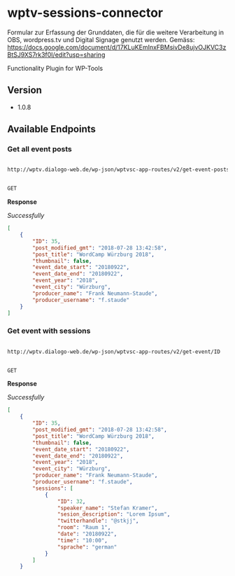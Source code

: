 # wptv-sessions-connector
Formular zur Erfassung der Grunddaten, die für die weitere Verarbeitung in OBS, wordpress.tv und Digital Signage genutzt werden. 
Gemäss: https://docs.google.com/document/d/17KLuKEmInxFBMsivDe8ujvOJKVC3zBtSJ9XS7rk3f0I/edit?usp=sharing


Functionality Plugin for WP-Tools

## Version ##

* 1.0.8

## Available Endpoints ##

### Get all event posts ###

```html

http://wptv.dialogo-web.de/wp-json/wptvsc-app-routes/v2/get-event-posts
```

```txt

GET
```

**Response**

*Successfully*


```json
[
    {
        "ID": 35,
        "post_modified_gmt": "2018-07-28 13:42:58",
        "post_title": "WordCamp Würzburg 2018",
        "thumbnail": false,
        "event_date_start": "20180922",
        "event_date_end": "20180922",
        "event_year": "2018",
        "event_city": "Würzburg",
        "producer_name": "Frank Neumann-Staude",
        "producer_username": "f.staude"
    }
]
```

### Get event with sessions ###

```html

http://wptv.dialogo-web.de/wp-json/wptvsc-app-routes/v2/get-event/ID
```

```txt

GET
```

**Response**

*Successfully*


```json
[
    {
        "ID": 35,
        "post_modified_gmt": "2018-07-28 13:42:58",
        "post_title": "WordCamp Würzburg 2018",
        "thumbnail": false,
        "event_date_start": "20180922",
        "event_date_end": "20180922",
        "event_year": "2018",
        "event_city": "Würzburg",
        "producer_name": "Frank Neumann-Staude",
        "producer_username": "f.staude",
        "sessions": [
            {
                "ID": 32,
                "speaker_name": "Stefan Kramer",
                "sesion_description": "Lorem Ipsum",
                "twitterhandle": "@stkjj",
                "room": "Raum 1",
                "date": "20180922",
                "time": "10:00",
                "sprache": "german"
            }
        ]
    }
```
